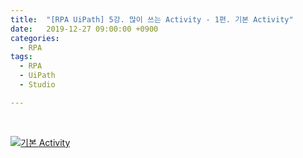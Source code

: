 ```yaml
---
title:  "[RPA UiPath] 5강. 많이 쓰는 Activity - 1편. 기본 Activity"
date:   2019-12-27 09:00:00 +0900
categories:
  - RPA
tags:
  - RPA
  - UiPath
  - Studio

---
```


<br>

[![기본 Activity](http://img.youtube.com/vi/G3v6B_uDVvY/maxresdefault.jpg)](https://www.youtube.com/watch?v=G3v6B_uDVvY)
